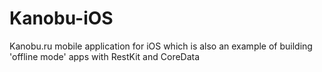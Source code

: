 Kanobu-iOS
==========

Kanobu.ru mobile application for iOS which is also an example of building 'offline mode' apps with RestKit and CoreData
